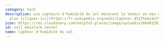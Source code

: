 ```yaml
---
category: tech
description: Les capteurs d'humidité du sol mesurent la teneur en eau du sol. En savoir
  plus [cliquez-ici](https://fr.wikipedia.org/wiki/Capteur_d%27humidit%C3%A9_du_sol)
icon: https://res.cloudinary.com/helpful-places/image/upload/v1664832812/dtpr-icons/tech/water_a4fxuj.svg
id: soil_moisture_sensor
name: Capteur d'humidité du sol
---
```

